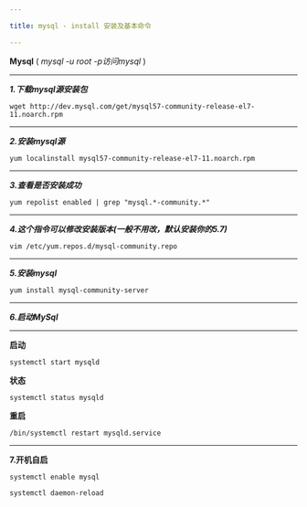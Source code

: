 ```yaml
---

title: mysql - install 安装及基本命令

---
```


**Mysql** ( _mysql -u root -p访问mysql_ )

---

**_1.下载mysql源安装包_**

`wget http://dev.mysql.com/get/mysql57-community-release-el7-11.noarch.rpm`

---

**_2.安装mysql源_**

`yum localinstall mysql57-community-release-el7-11.noarch.rpm`

---

**_3.查看是否安装成功_**

`yum repolist enabled | grep "mysql.*-community.*"`

---

**_4.这个指令可以修改安装版本(一般不用改，默认安装你的5.7)_**

`vim /etc/yum.repos.d/mysql-community.repo`

---

**_5.安装mysql_**

`yum install mysql-community-server`

---

**_6.启动MySql_**

---

**启动**

`systemctl start mysqld`

**状态**

`systemctl status mysqld`

**重启**

`/bin/systemctl restart mysqld.service`

---

**7.开机自启**

`systemctl enable mysql`

`systemctl daemon-reload`